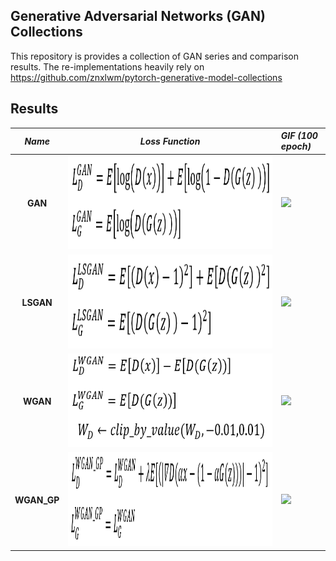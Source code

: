 ## Generative Adversarial Networks (GAN) Collections

This repository is provides a collection of GAN series and comparison results.
The re-implementations heavily rely on https://github.com/znxlwm/pytorch-generative-model-collections

## Results
*Name* | *Loss Function* | *GIF (100 epoch)*
:---: | :---: | :--- |
**GAN**     | <img src = 'assets/equations/GAN.png' height = '150px'>       | <img src = 'assets/svhn_results/gan_animation.gif' height = '150px'>
**LSGAN**   | <img src = 'assets/equations/LSGAN.png' height = '150px'>     | <img src = 'assets/svhn_results/lsgan_animation.gif' height = '150px'>
**WGAN**    | <img src = 'assets/equations/WGAN.png' height = '150px'>      | <img src = 'assets/svhn_results/wgan_animation.gif' height = '150px'>
**WGAN_GP** | <img src = 'assets/equations/WGAN_GP.png' height = '150px'>   | <img src = 'assets/svhn_results/wgan_gp_animation.gif' height = '150px'>



